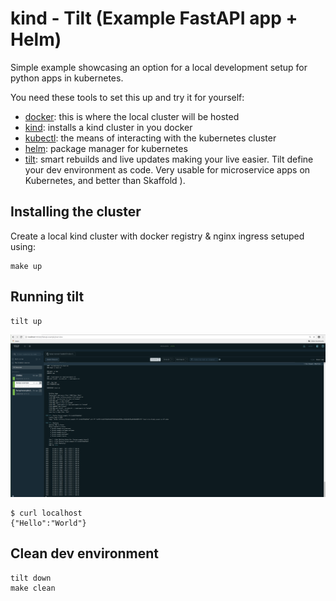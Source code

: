 #  kind - Tilt (Example FastAPI app + Helm) 

Simple example showcasing an option for a local development setup for python apps in kubernetes.

You need these tools to set this up and try it for yourself:
- [docker](https://www.docker.com): this is where the local cluster will be hosted
- [kind](https://kind.sigs.k8s.io/docs/user/quick-start/): installs a kind cluster in you docker
- [kubectl](https://kubernetes.io/docs/tasks/tools/): the means of interacting with the kubernetes cluster
- [helm](https://k3d.io): package manager for kubernetes
- [tilt](https://tilt.dev): smart rebuilds and live updates making your live easier. Tilt define your dev environment as code. Very usable for microservice apps on Kubernetes, and better than Skaffold ).

## Installing the cluster
Create a local kind cluster with docker registry & nginx ingress setuped using:

```
make up
```

## Running tilt
```
tilt up
```
<img src="pictures/TILT-UI.png?raw=true" width="1000">

````
$ curl localhost
{"Hello":"World"}
````

## Clean dev environment
```
tilt down
make clean
```
